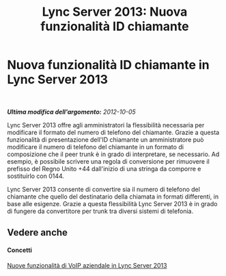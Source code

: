 ﻿---
title: 'Lync Server 2013: Nuova funzionalità ID chiamante'
TOCTitle: Nuova funzionalità ID chiamante
ms:assetid: 1529a207-cba0-4051-870a-f89606b0f3fd
ms:mtpsurl: https://technet.microsoft.com/it-it/library/JJ687974(v=OCS.15)
ms:contentKeyID: 49887453
ms.date: 08/24/2015
mtps_version: v=OCS.15
ms.translationtype: HT
---

# Nuova funzionalità ID chiamante in Lync Server 2013

 

_**Ultima modifica dell'argomento:** 2012-10-05_

Lync Server 2013 offre agli amministratori la flessibilità necessaria per modificare il formato del numero di telefono del chiamante. Grazie a questa funzionalità di presentazione dell'ID chiamante un amministratore può modificare il numero di telefono del chiamante in un formato di composizione che il peer trunk è in grado di interpretare, se necessario. Ad esempio, è possibile scrivere una regola di conversione per rimuovere il prefisso del Regno Unito +44 dall'inizio di una stringa da comporre e sostituirlo con 0144.

Lync Server 2013 consente di convertire sia il numero di telefono del chiamante che quello del destinatario della chiamata in formati differenti, in base alle esigenze. Grazie a questa flessibilità Lync Server 2013 è in grado di fungere da convertitore per trunk tra diversi sistemi di telefonia.

## Vedere anche

#### Concetti

[Nuove funzionalità di VoIP aziendale in Lync Server 2013](lync-server-2013-new-enterprise-voice-features.md)

